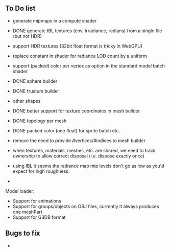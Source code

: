 ## To Do list


- generate mipmaps in a compute shader
- DONE generate IBL textures (env, irradiance, radians) from a single file (but not HDR)
- support HDR textures (32bit float format is tricky in WebGPU)
- replace constant in shader for radiance LOD count by a uniform

- support (packed) color per vertex as option in the standard model batch shader
- DONE sphere builder
- DONE frustum builder
- other shapes
- DONE better support for texture coordinates in mesh builder
- DONE topology per mesh
- DONE packed color (one float) for sprite batch etc.
- remove the need to provide #vertices/#indices to mesh builder

- when textures, materials, meshes, etc. are shared, we need to track ownership to allow correct disposal (i.e. dispose exactly once)
- using IBL it seems the radiance map mip levels don't go as low as you'd expect for high roughness.
- 
Model loader:

- Support for animations
- Support for groups/objects on OBJ files, currently it always produces one meshPart
- Support for G3DB format


## Bugs to fix
- 
